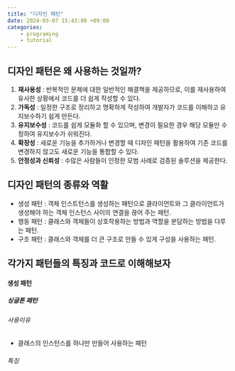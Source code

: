 ```yaml
---
title: "디자인 패턴"
date: 2024-03-07 15:43:00 +09:00
categories: 
    - programing
    - tutorial
---
```


## 디자인 패턴은 왜 사용하는 것일까?
1. **재사용성** : 반복적인 문제에 대한 일반적인 해결책을 제공하므로, 이를 재사용하여 유사한 상황에서 코드를 더 쉽게 작성할 수 있다.
2. **가독성** : 일정한 구조로 정리하고 명확하게 작성하여 개발자가 코드를 이해하고 유지보수하기 쉽게 만든다.
3. **유지보수성** : 코드를 쉽게 모듈화 할 수 있으며, 변경이 필요한 경우 해당 모듈만 수정하여 유지보수가 쉬워진다.
4. **확장성** : 새로운 기능을 추가하거나 변경할 때 디자인 패턴을 활용하여 기존 코드를 변경하지 않고도 새로운 기능을 통합할 수 있다.
5. **안정성과 신뢰성** : 수많은 사람들이 인정한 모범 사례로 검증된 솔루션을 제공한다.

## 디자인 패턴의 종류와 역활
* 생성 패턴 : 객체 인스트턴스를 생성하는 패턴으로 클라이언트와 그 클라이언트가 생성해야 하는 객체 인스턴스 사이의 연결을 끊어 주는 패턴.
* 행동 패턴 : 클래스와 객체들이 상호작용하는 방법과 역할을 분담하는 방법을 다루는 패턴.
* 구조 패턴 : 클래스와 객체를 더 큰 구조로 만들 수 있게 구성을 사용하는 패턴.


## 각가지 패턴들의 특징과 코드로 이해해보자
#### 생성 패턴
##### 싱글톤 패턴 
###### 사용이유 
* 클래스의 인스턴스를 하나만 만들어 사용하는 패턴
###### 특징 



